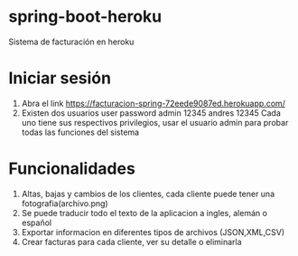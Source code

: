 # spring-boot-heroku
Sistema de facturación en heroku

# Iniciar sesión
1. Abra el link https://facturacion-spring-72eede9087ed.herokuapp.com/
2. Existen dos usuarios
   user    password
   admin   12345
   andres  12345
Cada uno tiene sus respectivos privilegios, usar el usuario admin para probar todas las funciones del sistema

# Funcionalidades
1. Altas, bajas y cambios de los clientes, cada cliente puede tener una fotografia(archivo.png)
2. Se puede traducir todo el texto de la aplicacion a ingles, alemán o español
3. Exportar informacion en diferentes tipos de archivos (JSON,XML,CSV)
4. Crear facturas para cada cliente, ver su detalle o eliminarla

